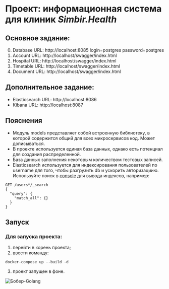 # Проект: информационная система  для  клиник _Simbir.Health_

## Основное задание:
0. Database URL: http://localhost:8085 login=postgres password=postgres
1. Account URL: http://localhost/swagger/index.html
2. Hospital URL: http://localhost/swagger/index.html
3. Timetable URL: http://localhost/swagger/index.html
4. Document URL: http://localhost/swagger/index.html

## Дополнительное задание:
- Elasticsearch URL: http://localhost:8086
- Kibana URL: http://localhost:8087

## Пояснения
- Модуль models представляет собой встроенную библиотеку, в которой содержится общий для всех микросервисов код. Может дописываться.
- В проекте используется единая база данных, однако есть потенциал для создания распределенной.
- База данных заполнения некоторым количеством тестовых записей.
- Elasticsearch используется для индексирования пользователей по username для того, чтобы разгрузить db и ускорить авторизациию. Используйте поиск в [console](http://localhost:8087/app/dev_tools#/console) для вывода индексов, например:
```
GET /users*/_search
{
  "query": {
    "match_all": {}
  }
}
```

## Запуск
### Для запуска проекта:
1. перейти в корень проекта;
2. ввести команду:
```
docker-compose up --build -d
```
3. проект запущен в фоне.

![Бобер-Golang](https://cs14.pikabu.ru/post_img/2023/05/03/6/og_og_1683105879274332706.jpg)